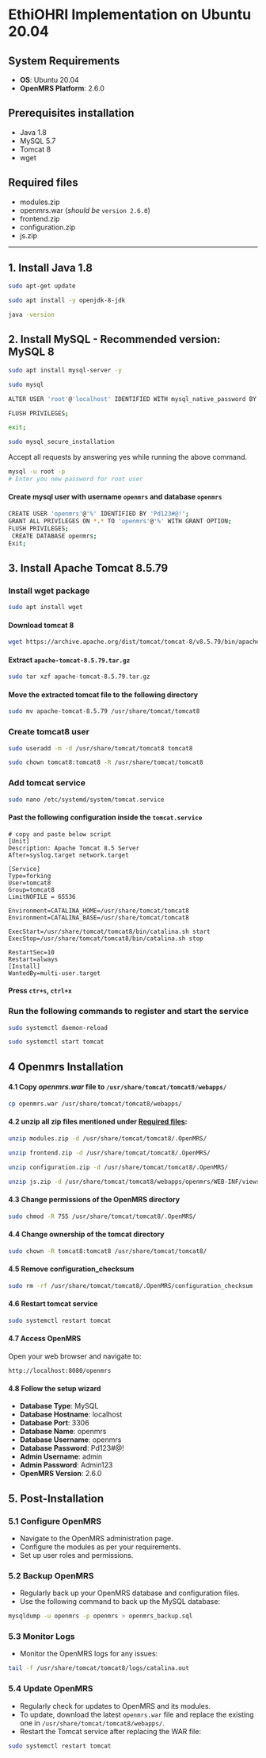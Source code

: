 # EthiOHRI Implementation on Ubuntu 20.04

## System Requirements
- **OS**: Ubuntu 20.04
- **OpenMRS Platform**: 2.6.0

## Prerequisites installation
- Java 1.8
- MySQL 5.7
- Tomcat 8
- wget

## Required files
- modules.zip
- openmrs.war (*should be* `version 2.6.0`)
- frontend.zip
- configuration.zip
- js.zip
---


## 1. Install Java 1.8
```bash
sudo apt-get update
```
```bash
sudo apt install -y openjdk-8-jdk
```
```bash
java -version
```

## 2. Install MySQL - Recommended version: MySQL  8
```bash
sudo apt install mysql-server -y
```
```bash
sudo mysql
```
```bash
ALTER USER 'root'@'localhost' IDENTIFIED WITH mysql_native_password BY 'newpassword';
```
```bash
FLUSH PRIVILEGES;
```
```bash
exit;
```
```bash
sudo mysql_secure_installation
```
Accept all requests by answering yes while running the above command.
```bash
mysql -u root -p
# Enter you new password for root user
```
#### Create mysql user with username `openmrs` and database `openmrs`
```bash
CREATE USER 'openmrs'@'%' IDENTIFIED BY 'Pd123#@!';
GRANT ALL PRIVILEGES ON *.* TO 'openmrs'@'%' WITH GRANT OPTION;
FLUSH PRIVILEGES;
 CREATE DATABASE openmrs;
Exit;
```

## 3. Install Apache Tomcat 8.5.79

### Install wget package
```bash
sudo apt install wget
```
####  Download tomcat 8
```bash
wget https://archive.apache.org/dist/tomcat/tomcat-8/v8.5.79/bin/apache-tomcat-8.5.79.tar.gz
```
#### Extract `apache-tomcat-8.5.79.tar.gz`
```bash
sudo tar xzf apache-tomcat-8.5.79.tar.gz
```
#### Move the extracted tomcat file to the following directory
```bash
sudo mv apache-tomcat-8.5.79 /usr/share/tomcat/tomcat8
```
### Create tomcat8  user
```bash
sudo useradd -m -d /usr/share/tomcat/tomcat8 tomcat8
```
```bash
sudo chown tomcat8:tomcat8 -R /usr/share/tomcat/tomcat8
```
### Add tomcat service
```bash
sudo nano /etc/systemd/system/tomcat.service
```
#### Past the following configuration inside the `tomcat.service`
```
# copy and paste below script
[Unit]
Description: Apache Tomcat 8.5 Server
After=syslog.target network.target

[Service]
Type=forking
User=tomcat8
Group=tomcat8
LimitNOFILE = 65536

Environment=CATALINA_HOME=/usr/share/tomcat/tomcat8
Environment=CATALINA_BASE=/usr/share/tomcat/tomcat8

ExecStart=/usr/share/tomcat/tomcat8/bin/catalina.sh start
ExecStop=/usr/share/tomcat/tomcat8/bin/catalina.sh stop

RestartSec=10
Restart=always
[Install]
WantedBy=multi-user.target
```
#### Press `ctr+s`, `ctrl+x`

### Run the following commands to register and start the service
```bash
sudo systemctl daemon-reload
```
```bash
sudo systemctl start tomcat
```
## 4 Openmrs Installation
#### 4.1 Copy *openmrs.war* file to `/usr/share/tomcat/tomcat8/webapps/`
   ```bash
   cp openmrs.war /usr/share/tomcat/tomcat8/webapps/
   ```
#### 4.2 unzip all zip files mentioned under [Required files](#Required-files): 
   ```bash
   unzip modules.zip -d /usr/share/tomcat/tomcat8/.OpenMRS/
   ```
   ```bash
   unzip frontend.zip -d /usr/share/tomcat/tomcat8/.OpenMRS/
  ```
   ```bash
   unzip configuration.zip -d /usr/share/tomcat/tomcat8/.OpenMRS/
   ```
   ```bash
   unzip js.zip -d /usr/share/tomcat/tomcat8/webapps/openmrs/WEB-INF/views/scripts/
   ````
#### 4.3 Change permissions of the OpenMRS directory
```bash
sudo chmod -R 755 /usr/share/tomcat/tomcat8/.OpenMRS/
```
#### 4.4 Change ownership of the tomcat directory
```bash
sudo chown -R tomcat8:tomcat8 /usr/share/tomcat/tomcat8/
```
#### 4.5 Remove configuration_checksum
```bash
sudo rm -rf /usr/share/tomcat/tomcat8/.OpenMRS/configuration_checksum
```
#### 4.6 Restart tomcat service
```bash
sudo systemctl restart tomcat
```
#### 4.7 Access OpenMRS
Open your web browser and navigate to:
```
http://localhost:8080/openmrs
```
#### 4.8 Follow the setup wizard
- **Database Type**: MySQL
- **Database Hostname**: localhost
- **Database Port**: 3306
- **Database Name**: openmrs
- **Database Username**: openmrs
- **Database Password**: Pd123#@!
- **Admin Username**: admin
- **Admin Password**: Admin123
- **OpenMRS Version**: 2.6.0

## 5. Post-Installation
### 5.1 Configure OpenMRS
- Navigate to the OpenMRS administration page.
- Configure the modules as per your requirements.
- Set up user roles and permissions.

### 5.2 Backup OpenMRS
- Regularly back up your OpenMRS database and configuration files.
- Use the following command to back up the MySQL database:
```bash
mysqldump -u openmrs -p openmrs > openmrs_backup.sql
```
### 5.3 Monitor Logs
- Monitor the OpenMRS logs for any issues:
```bash
tail -f /usr/share/tomcat/tomcat8/logs/catalina.out
```
### 5.4 Update OpenMRS
- Regularly check for updates to OpenMRS and its modules.
- To update, download the latest `openmrs.war` file and replace the existing one in `/usr/share/tomcat/tomcat8/webapps/`.
- Restart the Tomcat service after replacing the WAR file:
```bash
sudo systemctl restart tomcat
```



      
    


